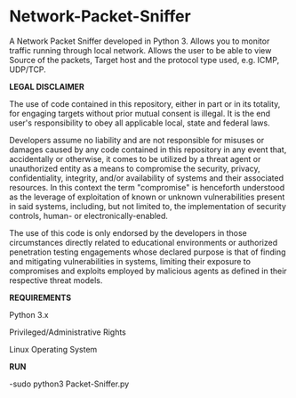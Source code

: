 ﻿# Network-Packet-Sniffer
A Network Packet Sniffer developed in Python 3. Allows you to monitor traffic running through local network. Allows the user to be able to view Source of the packets, Target host and the protocol type used, e.g. ICMP, UDP/TCP.

**LEGAL DISCLAIMER**

The use of code contained in this repository, either in part or in its totality, for engaging targets without prior mutual consent is illegal. It is the end user's responsibility to obey all applicable local, state and federal laws.

Developers assume no liability and are not responsible for misuses or damages caused by any code contained in this repository in any event that, accidentally or otherwise, it comes to be utilized by a threat agent or unauthorized entity as a means to compromise the security, privacy, confidentiality, integrity, and/or availability of systems and their associated resources. In this context the term "compromise" is henceforth understood as the leverage of exploitation of known or unknown vulnerabilities present in said systems, including, but not limited to, the implementation of security controls, human- or electronically-enabled.

The use of this code is only endorsed by the developers in those circumstances directly related to educational environments or authorized penetration testing engagements whose declared purpose is that of finding and mitigating vulnerabilities in systems, limiting their exposure to compromises and exploits employed by malicious agents as defined in their respective threat models.

**REQUIREMENTS**

Python 3.x

Privileged/Administrative Rights

Linux Operating System

**RUN**

-sudo python3 Packet-Sniffer.py

